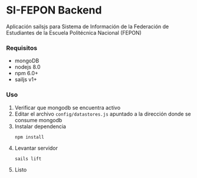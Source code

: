# SI-FEPON Backend

Aplicación sailsjs para Sistema de Información de la Federación de Estudiantes de la Escuela Politécnica Nacional (FEPON)

### **Requisitos**

- mongoDB
- nodejs 8.0
- npm 6.0+
- sailjs v1+

### **Uso**

1. Verificar que mongodb se encuentra activo
2. Editar el archivo `config/datastores.js` apuntado a la dirección donde se consume mongodb
3. Instalar dependencia
    ```console
    npm install
    ```
4. Levantar servidor
    ```console
    sails lift
    ```
5. Listo
